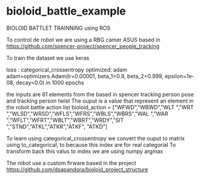 # bioloid_battle_example
BIOLOID BATTLET TRAINNING using ROS

To control de robot we are using a RBG camer ASUS based in
https://github.com/spencer-project/spencer_people_tracking

To train the dataset we use keras

loss : categorical_crossentropy
optimized: adam
adam=optimizers.Adam(lr=0.00001, beta_1=0.9, beta_2=0.999, epsilon=1e-08, decay=0.0)
in 1000 epochs

the inputs are 81 elements from the based in spencer tracking person  pose and tracking person twist
The ouput is a value that represent an element in the robot battle action list
bioloid_action = ["WFWD","WBWD","WLT ","WRT ","WLSD","WRSD","WFLS","WFRS","WBLS","WBRS","WAL ","WAR ","WFLT","WFRT","WBLT","WBRT","WRDY","SIT ","STND","ATKL","ATKR","ATKF", "ATKD"]
 
To learn using categorical_crossentropy we convert the ouput to matrix using to_categorical, to because this index are for real categorial
To transform back this valus to index we are using numpy argmax


The robot use a custom firware based in the project
https://github.com/dsapandora/bioloid_project_structure


